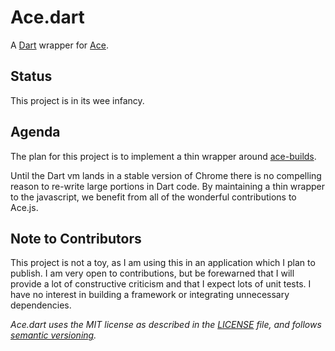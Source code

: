 # Ace.dart

A [Dart][dart] wrapper for [Ace][ace].

## Status

This project is in its wee infancy.

## Agenda

The plan for this project is to implement a thin wrapper around [ace-builds][].  

Until the Dart vm lands in a stable version of Chrome there is no compelling 
reason to re-write large portions in Dart code.  By maintaining a thin wrapper 
to the javascript, we benefit from all of the wonderful contributions to Ace.js.

## Note to Contributors

This project is not a toy, as I am using this in an application which I plan to
publish.  I am very open to contributions, but be forewarned that I will provide
a lot of constructive criticism and that I expect lots of unit tests.  I have 
no interest in building a framework or integrating unnecessary dependencies.

_Ace.dart uses the MIT license as described in the [LICENSE][license] file, and 
follows [semantic versioning][]._

[ace]: http://ace.ajax.org/
[ace-builds]: https://github.com/ajaxorg/ace-builds/
[dart]: http://www.dartlang.org/
[license]: https://github.com/rmsmith/fields/blob/master/LICENSE
[semantic versioning]: http://semver.org/
